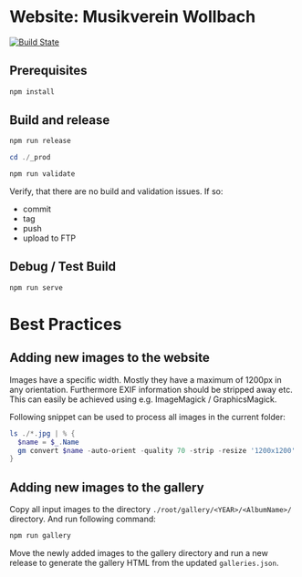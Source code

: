 # Website: Musikverein Wollbach

[![Build State](https://github.com/Tiliavir/mvw-website/workflows/Node%20CI/badge.svg)](https://github.com/Tiliavir/mvw-website/actions)

## Prerequisites

```powershell
npm install
```

## Build and release

```powershell
npm run release

cd ./_prod

npm run validate
```

Verify, that there are no build and validation issues. If so:
- commit
- tag
- push
- upload to FTP

## Debug / Test Build

```powershell
npm run serve
```

# Best Practices
## Adding new images to the website
Images have a specific width. Mostly they have a maximum of 1200px in any orientation. Furthermore EXIF information should be stripped away etc. This can easily be achieved using e.g. ImageMagick / GraphicsMagick.

Following snippet can be used to process all images in the current folder:

```powershell
ls ./*.jpg | % {
  $name = $_.Name
  gm convert $name -auto-orient -quality 70 -strip -resize '1200x1200' "c_$name"
}
```

## Adding new images to the gallery

Copy all input images to the directory `./root/gallery/<YEAR>/<AlbumName>/` directory. And run following command:

```powershell
npm run gallery
```

Move the newly added images to the gallery directory and run a new release to generate the gallery HTML from the updated `galleries.json`.
